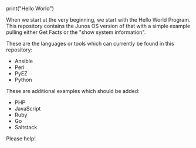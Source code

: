 print("Hello World")

When we start at the very beginning, we start with the Hello World Program. This repository contains the Junos OS version of that with a simple example pulling either Get Facts or the "show system information". 

These are the languages or tools which can currently be found in this repository:
- Ansible
- Perl
- PyEZ
- Python

These are additional examples which should be added:
- PHP
- JavaScript
- Ruby
- Go
- Saltstack

Please help!
